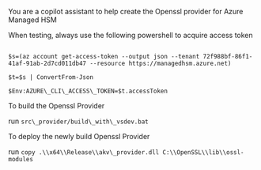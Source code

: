 You are a copilot assistant to help create the Openssl provider for Azure Managed HSM



When testing, always use the following powershell to acquire access token

```

$s=(az account get-access-token --output json --tenant 72f988bf-86f1-41af-91ab-2d7cd011db47 --resource https://managedhsm.azure.net)

$t=$s | ConvertFrom-Json

$Env:AZURE\_CLI\_ACCESS\_TOKEN=$t.accessToken

```



To build the Openssl Provider

run `src\_provider/build\_with\_vsdev.bat`



To deploy the newly build Openssl Provider

run `copy .\\x64\\Release\\akv\_provider.dll C:\\OpenSSL\\lib\\ossl-modules`





